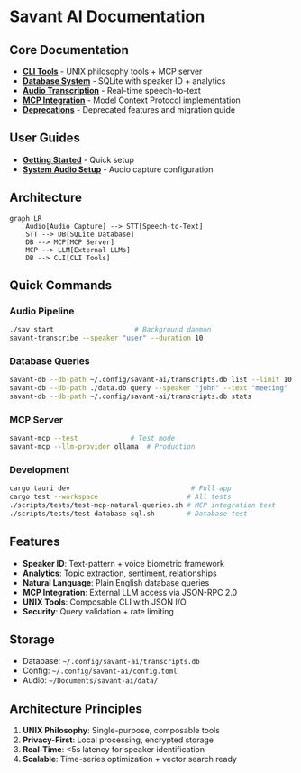 # Savant AI Documentation

## Core Documentation

- **[CLI Tools](cli-tools.md)** - UNIX philosophy tools + MCP server
- **[Database System](database.md)** - SQLite with speaker ID + analytics
- **[Audio Transcription](audio-transcription.md)** - Real-time speech-to-text
- **[MCP Integration](llm-database-integration-plan.md)** - Model Context Protocol implementation
- **[Deprecations](deprecations.md)** - Deprecated features and migration guide

## User Guides

- **[Getting Started](user-guides/GETTING_STARTED.md)** - Quick setup
- **[System Audio Setup](user-guides/SYSTEM_AUDIO_SETUP.md)** - Audio capture configuration

## Architecture

```mermaid
graph LR
    Audio[Audio Capture] --> STT[Speech-to-Text] 
    STT --> DB[SQLite Database]
    DB --> MCP[MCP Server]
    MCP --> LLM[External LLMs]
    DB --> CLI[CLI Tools]
```

## Quick Commands

### Audio Pipeline
```bash
./sav start                    # Background daemon
savant-transcribe --speaker "user" --duration 10
```

### Database Queries
```bash
savant-db --db-path ~/.config/savant-ai/transcripts.db list --limit 10
savant-db --db-path ./data.db query --speaker "john" --text "meeting"
savant-db --db-path ~/.config/savant-ai/transcripts.db stats
```

### MCP Server
```bash
savant-mcp --test             # Test mode
savant-mcp --llm-provider ollama  # Production
```

### Development
```bash
cargo tauri dev                              # Full app
cargo test --workspace                      # All tests
./scripts/tests/test-mcp-natural-queries.sh # MCP integration test
./scripts/tests/test-database-sql.sh        # Database test
```

## Features

- **Speaker ID**: Text-pattern + voice biometric framework
- **Analytics**: Topic extraction, sentiment, relationships
- **Natural Language**: Plain English database queries
- **MCP Integration**: External LLM access via JSON-RPC 2.0
- **UNIX Tools**: Composable CLI with JSON I/O
- **Security**: Query validation + rate limiting

## Storage

- Database: `~/.config/savant-ai/transcripts.db`
- Config: `~/.config/savant-ai/config.toml`
- Audio: `~/Documents/savant-ai/data/`

## Architecture Principles

1. **UNIX Philosophy**: Single-purpose, composable tools
2. **Privacy-First**: Local processing, encrypted storage
3. **Real-Time**: <5s latency for speaker identification
4. **Scalable**: Time-series optimization + vector search ready